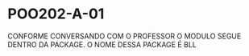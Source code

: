 # POO202-A-01

CONFORME CONVERSANDO COM O PROFESSOR O MODULO SEGUE DENTRO DA PACKAGE. O NOME DESSA PACKAGE É BLL
